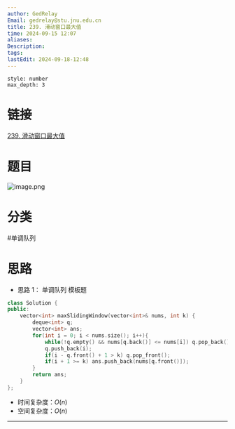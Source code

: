 ```yaml
---
author: GedRelay
Email: gedrelay@stu.jnu.edu.cn
title: 239. 滑动窗口最大值
time: 2024-09-15 12:07
aliases: 
Description: 
tags: 
lastEdit: 2024-09-18-12:48
---
```


```toc
style: number
max_depth: 3
```

# 链接
[239. 滑动窗口最大值](https://leetcode.cn/problems/sliding-window-maximum/) 

# 题目
![image.png](https://ged-pic-bed.oss-cn-guangzhou.aliyuncs.com/img/202409151207923.png)


# 分类
#单调队列 

# 思路
- 思路 1：
单调队列
模板题


```cpp
class Solution {
public:
    vector<int> maxSlidingWindow(vector<int>& nums, int k) {
        deque<int> q;
        vector<int> ans;
        for(int i = 0; i < nums.size(); i++){
            while(!q.empty() && nums[q.back()] <= nums[i]) q.pop_back();
            q.push_back(i);
            if(i - q.front() + 1 > k) q.pop_front();
            if(i + 1 >= k) ans.push_back(nums[q.front()]);
        }
        return ans;
    }
};
```


- 时间复杂度：${O\left( n \right)  }$ 
- 空间复杂度：${O\left( n \right)  }$ 


---

